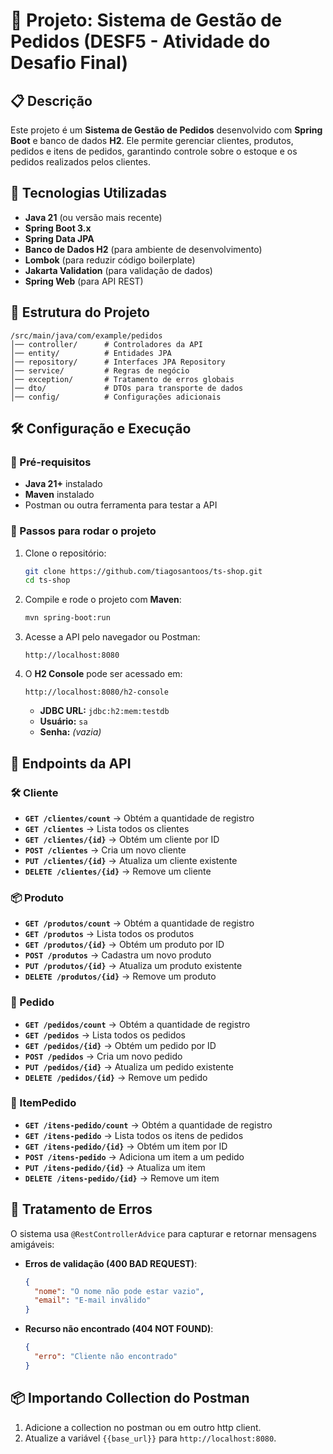 # 📌 Projeto: Sistema de Gestão de Pedidos (DESF5 - Atividade do Desafio Final)

## 📋 Descrição
Este projeto é um **Sistema de Gestão de Pedidos** desenvolvido com **Spring Boot** e banco de dados **H2**. Ele permite gerenciar clientes, produtos, pedidos e itens de pedidos, garantindo controle sobre o estoque e os pedidos realizados pelos clientes.

## 🚀 Tecnologias Utilizadas
- **Java 21** (ou versão mais recente)
- **Spring Boot 3.x**
- **Spring Data JPA**
- **Banco de Dados H2** (para ambiente de desenvolvimento)
- **Lombok** (para reduzir código boilerplate)
- **Jakarta Validation** (para validação de dados)
- **Spring Web** (para API REST)

## 📂 Estrutura do Projeto
```
/src/main/java/com/example/pedidos
│── controller/      # Controladores da API
│── entity/          # Entidades JPA
│── repository/      # Interfaces JPA Repository
│── service/         # Regras de negócio
│── exception/       # Tratamento de erros globais
│── dto/             # DTOs para transporte de dados
│── config/          # Configurações adicionais
```

## 🛠️ Configuração e Execução
### 🔧 Pré-requisitos
- **Java 21+** instalado
- **Maven** instalado
- Postman ou outra ferramenta para testar a API

### 🚀 Passos para rodar o projeto
1. Clone o repositório:
   ```sh
   git clone https://github.com/tiagosantoos/ts-shop.git
   cd ts-shop
   ```
2. Compile e rode o projeto com **Maven**:
   ```sh
   mvn spring-boot:run
   ```
3. Acesse a API pelo navegador ou Postman:
   ```
   http://localhost:8080
   ```
4. O **H2 Console** pode ser acessado em:
   ```
   http://localhost:8080/h2-console
   ```
   - **JDBC URL:** `jdbc:h2:mem:testdb`
   - **Usuário:** `sa`
   - **Senha:** *(vazia)*

## 📌 Endpoints da API
### 🛠️ Cliente
- **`GET /clientes/count`** → Obtém a quantidade de registro
- **`GET /clientes`** → Lista todos os clientes
- **`GET /clientes/{id}`** → Obtém um cliente por ID
- **`POST /clientes`** → Cria um novo cliente
- **`PUT /clientes/{id}`** → Atualiza um cliente existente
- **`DELETE /clientes/{id}`** → Remove um cliente

### 📦 Produto
- **`GET /produtos/count`** → Obtém a quantidade de registro
- **`GET /produtos`** → Lista todos os produtos
- **`GET /produtos/{id}`** → Obtém um produto por ID
- **`POST /produtos`** → Cadastra um novo produto
- **`PUT /produtos/{id}`** → Atualiza um produto existente
- **`DELETE /produtos/{id}`** → Remove um produto

### 🛒 Pedido
- **`GET /pedidos/count`** → Obtém a quantidade de registro
- **`GET /pedidos`** → Lista todos os pedidos
- **`GET /pedidos/{id}`** → Obtém um pedido por ID
- **`POST /pedidos`** → Cria um novo pedido
- **`PUT /pedidos/{id}`** → Atualiza um pedido existente
- **`DELETE /pedidos/{id}`** → Remove um pedido

### 📄 ItemPedido
- **`GET /itens-pedido/count`** → Obtém a quantidade de registro
- **`GET /itens-pedido`** → Lista todos os itens de pedidos
- **`GET /itens-pedido/{id}`** → Obtém um item por ID
- **`POST /itens-pedido`** → Adiciona um item a um pedido
- **`PUT /itens-pedido/{id}`** → Atualiza um item
- **`DELETE /itens-pedido/{id}`** → Remove um item

## 📌 Tratamento de Erros
O sistema usa `@RestControllerAdvice` para capturar e retornar mensagens amigáveis:
- **Erros de validação (400 BAD REQUEST)**:
  ```json
  {
    "nome": "O nome não pode estar vazio",
    "email": "E-mail inválido"
  }
  ```
- **Recurso não encontrado (404 NOT FOUND)**:
  ```json
  {
    "erro": "Cliente não encontrado"
  }
  ```

## 📦 Importando Collection do Postman
1. Adicione a collection no postman ou em outro http client.
2. Atualize a variável `{{base_url}}` para `http://localhost:8080`.


